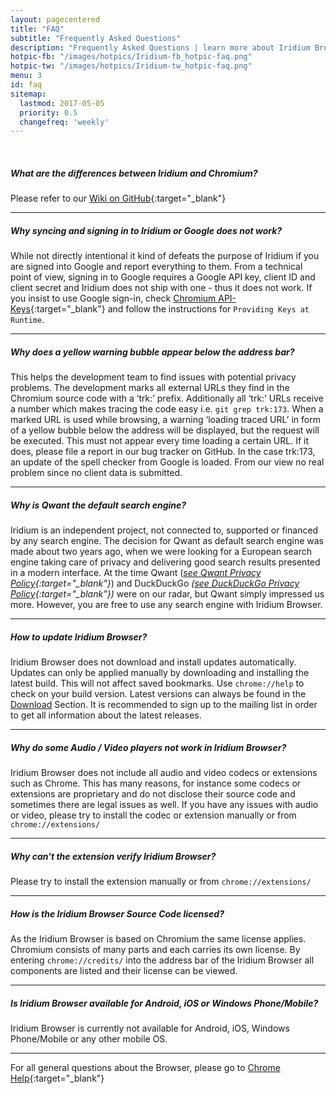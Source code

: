 ```yaml
---
layout: pagecentered
title: "FAQ"
subtitle: "Frequently Asked Questions"
description: "Frequently Asked Questions | learn more about Iridium Browser and it's features such as updating the browser, synching bookmarks, search engines, extensions/addons, etc."
hotpic-fb: "/images/hotpics/Iridium-fb_hotpic-faq.png"
hotpic-tw: "/images/hotpics/Iridium-tw_hotpic-faq.png"
menu: 3
id: faq
sitemap:
  lastmod: 2017-05-05
  priority: 0.5
  changefreq: 'weekly'
---
```


<br/>

##### What are the differences between Iridium and Chromium? #
Please refer to our [Wiki on GitHub](https://github.com/iridium-browser/tracker/wiki/Differences-between-Iridium-and-Chromium "Differences between Iridium and Chromium"){:target="_blank"}

----

##### Why syncing and signing in to Iridium or Google does not work? #
While not directly intentional it kind of defeats the purpose of Iridium if you are signed into Google and report everything to them. From a technical point of view, signing in to Google requires a Google API key, client ID and client secret and Iridium does not ship with one - thus it does not work.
If you insist to use Google sign-in, check [Chromium API-Keys](http://www.chromium.org/developers/how-tos/api-keys "Chromium Developer How-To's"){:target="_blank"} and follow the instructions for ```Providing Keys at Runtime```.

----

##### Why does a yellow warning bubble appear below the address bar? #
This helps the development team to find issues with potential privacy problems.
The development marks all external URLs they find in the Chromium source code with a ‘trk:’ prefix. Additionally all ‘trk:’ URLs receive a number which makes tracing the code easy i.e. ```git grep trk:173```.
When a marked URL is used while browsing, a warning ‘loading traced URL’ in form of a yellow bubble below the address will be displayed, but the request will be executed.
This must not appear every time loading a certain URL. If it does, please file a report in our bug tracker on GitHub.
In the case trk:173, an update of the spell checker from Google is loaded. From our view no real problem since no client data is submitted.

----

##### Why is Qwant the default search engine? #
Iridium is an independent project, not connected to, supported or financed by any search engine.
The decision for Qwant as default search engine was made about two years ago, when we were looking for a European search engine taking care of privacy and delivering good search results presented in a modern interface.
At the time Qwant (*[see Qwant Privacy Policy](https://about.qwant.com/legal/privacy/ "see Qwant Privacy Policy"){:target="_blank"}*) and DuckDuckGo *([see DuckDuckGo Privacy Policy](https://duckduckgo.com/privacy "see DuckDuckGo Privacy Policy"){:target="_blank"})* were on our radar, but Qwant simply impressed us more.
However, you are free to use any search engine with Iridium Browser.

----

##### How to update Iridium Browser? #
Iridium Browser does not download and install updates automatically. Updates can only be applied manually by downloading and installing the latest build. This will not affect saved bookmarks.
Use ````chrome://help```` to check on your build version. Latest versions can always be found in the [Download](/downloads/ "download Iridium Browser / check for Updates") Section.
It is recommended to sign up to the mailing list in order to get all information about the latest releases.

----

##### Why do some Audio / Video players not work in Iridium Browser? #
Iridium Browser does not include all audio and video codecs or extensions such as Chrome.
This has many reasons, for instance some codecs or extensions are proprietary and do not disclose their source code and sometimes there are legal issues as well. If you have any issues with audio or video, please try to install the codec or extension manually or from ```chrome://extensions/```

----

##### Why can't the extension verify Iridium Browser? #
Please try to install the extension manually or from ```chrome://extensions/```

----

##### How is the Iridium Browser Source Code licensed? #
As the Iridium Browser is based on Chromium the same license applies. Chromium consists of many parts and each carries its own license. By entering ```chrome://credits/``` into the address bar of the Iridium Browser all components are listed and their license can be viewed.

----

##### Is Iridium Browser available for Android, iOS or Windows Phone/Mobile? #
Iridium Browser is currently not available for Android, iOS, Windows Phone/Mobile or any other mobile OS.

----

For all general questions about the Browser, please go to [Chrome Help](https://support.google.com/chrome/?p=help "go to Chrome Help"){:target="_blank"}
